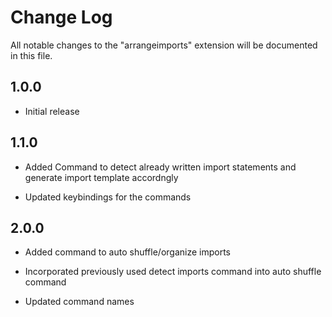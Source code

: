 # Change Log

All notable changes to the "arrangeimports" extension will be documented in this file.

## 1.0.0

- Initial release

## 1.1.0

- Added Command to detect already written import statements and generate import template accordngly

- Updated keybindings for the commands

## 2.0.0

- Added command to auto shuffle/organize imports

- Incorporated previously used detect imports command into auto shuffle command

- Updated command names
